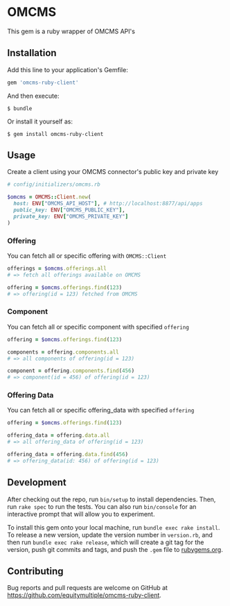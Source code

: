 # OMCMS

This gem is a ruby wrapper of OMCMS API's

## Installation

Add this line to your application's Gemfile:

```ruby
gem 'omcms-ruby-client'
```

And then execute:

    $ bundle

Or install it yourself as:

    $ gem install omcms-ruby-client

## Usage

Create a client using your OMCMS connector's public key and private key

```ruby
# config/initializers/omcms.rb

$omcms = OMCMS::Client.new(
  host: ENV["OMCMS_API_HOST"], # http://localhost:8877/api/apps
  public_key: ENV["OMCMS_PUBLIC_KEY"],
  private_key: ENV["OMCMS_PRIVATE_KEY"]
)
```

### Offering

You can fetch all or specific offering with `OMCMS::Client`

```ruby
offerings = $omcms.offerings.all
# => fetch all offerings available on OMCMS

offering = $omcms.offerings.find(123)
# => offering(id = 123) fetched from OMCMS
```

### Component

You can fetch all or specific component with specified `offering`

```ruby
offering = $omcms.offerings.find(123)

components = offering.components.all
# => all components of offering(id = 123)

component = offering.components.find(456)
# => component(id = 456) of offering(id = 123)
```

### Offering Data

You can fetch all or specific offering_data with specified `offering`

```ruby
offering = $omcms.offerings.find(123)

offering_data = offering.data.all
# => all offering_data of offering(id = 123)

offering_data = offering.data.find(456)
# => offering_data(id: 456) of offering(id = 123)
```

## Development

After checking out the repo, run `bin/setup` to install dependencies. Then, run `rake spec` to run the tests. You can also run `bin/console` for an interactive prompt that will allow you to experiment.

To install this gem onto your local machine, run `bundle exec rake install`. To release a new version, update the version number in `version.rb`, and then run `bundle exec rake release`, which will create a git tag for the version, push git commits and tags, and push the `.gem` file to [rubygems.org](https://rubygems.org).

## Contributing

Bug reports and pull requests are welcome on GitHub at https://github.com/equitymultiple/omcms-ruby-client.
